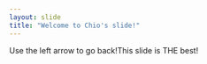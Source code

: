 ```yaml
---
layout: slide
title: "Welcome to Chio's slide!"
---
```

Use the left arrow to go back!This slide is THE best!
